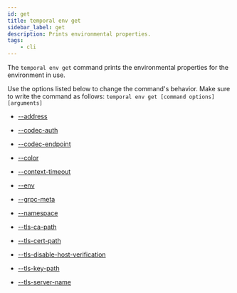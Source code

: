 ```yaml
---
id: get
title: temporal env get
sidebar_label: get
description: Prints environmental properties.
tags:
	- cli
---
```


The `temporal env get` command prints the environmental properties for the environment in use.

Use the options listed below to change the command's behavior.
Make sure to write the command as follows:
`temporal env get [command options] [arguments]`

- [--address](/cli/cmd-options/address)

- [--codec-auth](/cli/cmd-options/codec-auth)

- [--codec-endpoint](/cli/cmd-options/codec-endpoint)

- [--color](/cli/cmd-options/color)

- [--context-timeout](/cli/cmd-options/context-timeout)

- [--env](/cli/cmd-options/env)

- [--grpc-meta](/cli/cmd-options/grpc-meta)

- [--namespace](/cli/cmd-options/namespace)

- [--tls-ca-path](/cli/cmd-options/tls-ca-path)

- [--tls-cert-path](/cli/cmd-options/tls-cert-path)

- [--tls-disable-host-verification](/cli/cmd-options/tls-disable-host-verification)

- [--tls-key-path](/cli/cmd-options/tls-key-path)

- [--tls-server-name](/cli/cmd-options/tls-server-name)

